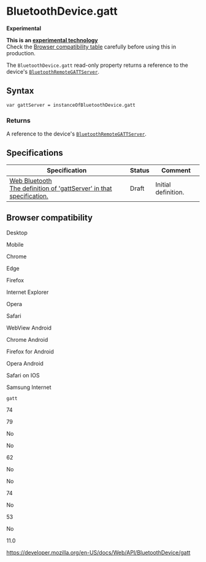 # BluetoothDevice.gatt

**Experimental**

**This is an [experimental technology](https://developer.mozilla.org/en-US/docs/MDN/Guidelines/Conventions_definitions#experimental)**  
Check the [Browser compatibility table](#browser_compatibility) carefully before using this in production.

The `BluetoothDevice.gatt` read-only property returns a reference to the device's [`BluetoothRemoteGATTServer`](../bluetoothremotegattserver).

## Syntax

    var gattServer = instanceOfBluetoothDevice.gatt

### Returns

A reference to the device's [`BluetoothRemoteGATTServer`](../bluetoothremotegattserver).

## Specifications

<table><thead><tr class="header"><th>Specification</th><th>Status</th><th>Comment</th></tr></thead><tbody><tr class="odd"><td><a href="https://webbluetoothcg.github.io/web-bluetooth/#dom-bluetoothdevice-gatt">Web Bluetooth<br />
<span class="small">The definition of 'gattServer' in that specification.</span></a></td><td><span class="spec-draft">Draft</span></td><td>Initial definition.</td></tr></tbody></table>

## Browser compatibility

Desktop

Mobile

Chrome

Edge

Firefox

Internet Explorer

Opera

Safari

WebView Android

Chrome Android

Firefox for Android

Opera Android

Safari on IOS

Samsung Internet

`gatt`

74

79

No

No

62

No

No

74

No

53

No

11.0

<a href="https://developer.mozilla.org/en-US/docs/Web/API/BluetoothDevice/gatt" class="_attribution-link">https://developer.mozilla.org/en-US/docs/Web/API/BluetoothDevice/gatt</a>
